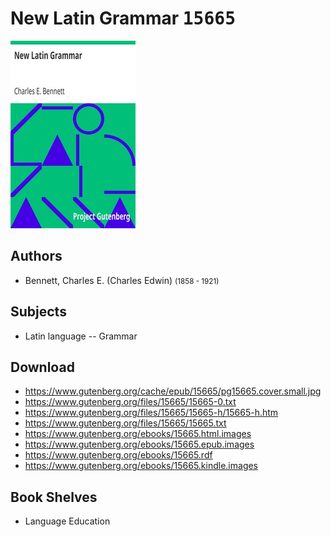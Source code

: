 # New Latin Grammar <kbd>15665</kbd>

![](./cover.medium.jpg "")

## Authors


 - Bennett, Charles E. (Charles Edwin) <small>(1858 - 1921)</small>

## Subjects


 - Latin language -- Grammar

## Download


 - https://www.gutenberg.org/cache/epub/15665/pg15665.cover.small.jpg
 - https://www.gutenberg.org/files/15665/15665-0.txt
 - https://www.gutenberg.org/files/15665/15665-h/15665-h.htm
 - https://www.gutenberg.org/files/15665/15665.txt
 - https://www.gutenberg.org/ebooks/15665.html.images
 - https://www.gutenberg.org/ebooks/15665.epub.images
 - https://www.gutenberg.org/ebooks/15665.rdf
 - https://www.gutenberg.org/ebooks/15665.kindle.images

## Book Shelves


 - Language Education

